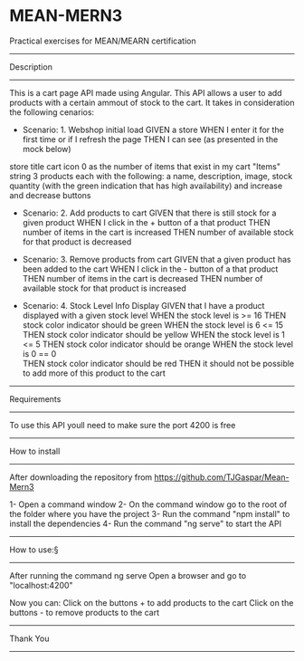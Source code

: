 # MEAN-MERN3

Practical exercises for MEAN/MEARN certification

---

Description

---

This is a cart page API made using Angular.
This API allows a user to add products with a certain ammout of stock to the cart.
It takes in consideration the following cenarios:

- Scenario: 1. Webshop initial load
  GIVEN a store
  WHEN I enter it for the first time or if I refresh the page
  THEN I can see (as presented in the mock below)

store title
cart icon
0 as the number of items that exist in my cart
"Items" string
3 products each with the following: a name, description, image, stock quantity (with the green indication that has high availability) and increase and decrease buttons

- Scenario: 2. Add products to cart
  GIVEN that there is still stock for a given product
  WHEN I click in the + button of a that product
  THEN number of items in the cart is increased
  THEN number of available stock for that product is decreased

- Scenario: 3. Remove products from cart
  GIVEN that a given product has been added to the cart
  WHEN I click in the - button of a that product
  THEN number of items in the cart is decreased
  THEN number of available stock for that product is increased

- Scenario: 4. Stock Level Info Display
  GIVEN that I have a product displayed with a given stock level
  WHEN the stock level is >= 16
  THEN stock color indicator should be green
  WHEN the stock level is 6 <= 15
  THEN stock color indicator should be yellow
  WHEN the stock level is 1 <= 5
  THEN stock color indicator should be orange
  WHEN the stock level is 0 == 0  
  THEN stock color indicator should be red
  THEN it should not be possible to add more of this product to the cart

---

Requirements

---

To use this API youll need to make sure the port 4200 is free

---

How to install

---

After downloading the repository from https://github.com/TJGaspar/Mean-Mern3

1- Open a command window
2- On the command window go to the root of the folder where you have the project
3- Run the command "npm install" to install the dependencies
4- Run the command "ng serve" to start the API

---

How to use:§

---

After running the command ng serve
Open a browser and go to "localhost:4200"

Now you can:
Click on the buttons + to add products to the cart
Click on the buttons - to remove products to the cart

---

Thank You

---
